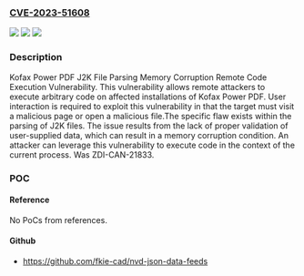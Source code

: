 ### [CVE-2023-51608](https://cve.mitre.org/cgi-bin/cvename.cgi?name=CVE-2023-51608)
![](https://img.shields.io/static/v1?label=Product&message=Power%20PDF&color=blue)
![](https://img.shields.io/static/v1?label=Version&message=%3D%205.0.0.57%20(5.0.0.10.0.23307)%20&color=brighgreen)
![](https://img.shields.io/static/v1?label=Vulnerability&message=CWE-119%3A%20Improper%20Restriction%20of%20Operations%20within%20the%20Bounds%20of%20a%20Memory%20Buffer&color=brighgreen)

### Description

Kofax Power PDF J2K File Parsing Memory Corruption Remote Code Execution Vulnerability. This vulnerability allows remote attackers to execute arbitrary code on affected installations of Kofax Power PDF. User interaction is required to exploit this vulnerability in that the target must visit a malicious page or open a malicious file.The specific flaw exists within the parsing of J2K files. The issue results from the lack of proper validation of user-supplied data, which can result in a memory corruption condition. An attacker can leverage this vulnerability to execute code in the context of the current process. Was ZDI-CAN-21833.

### POC

#### Reference
No PoCs from references.

#### Github
- https://github.com/fkie-cad/nvd-json-data-feeds

